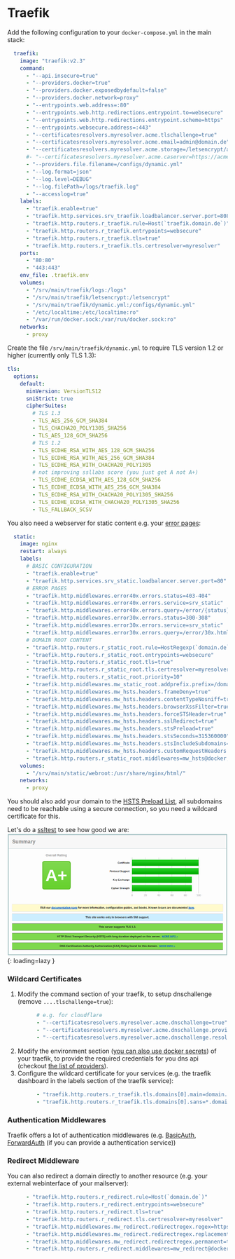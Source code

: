 # Traefik
Add the following configuration to your `docker-compose.yml` in the main stack:
```yaml
  traefik:
    image: "traefik:v2.3"
    command:
      - "--api.insecure=true"
      - "--providers.docker=true"
      - "--providers.docker.exposedbydefault=false"
      - "--providers.docker.network=proxy"
      - "--entrypoints.web.address=:80"
      - "--entrypoints.web.http.redirections.entrypoint.to=websecure"
      - "--entrypoints.web.http.redirections.entrypoint.scheme=https"
      - "--entrypoints.websecure.address=:443"
      - "--certificatesresolvers.myresolver.acme.tlschallenge=true"
      - "--certificatesresolvers.myresolver.acme.email=admin@domain.de"
      - "--certificatesresolvers.myresolver.acme.storage=/letsencrypt/acme.json"
      #- "--certificatesresolvers.myresolver.acme.caserver=https://acme-staging-v02.api.letsencrypt.org/directory"
      - "--providers.file.filename=/configs/dynamic.yml"
      - "--log.format=json"
      - "--log.level=DEBUG"
      - "--log.filePath=/logs/traefik.log"
      - "--accesslog=true"
    labels:
      - "traefik.enable=true"
      - "traefik.http.services.srv_traefik.loadbalancer.server.port=8080"
      - "traefik.http.routers.r_traefik.rule=Host(`traefik.domain.de`)"
      - "traefik.http.routers.r_traefik.entrypoints=websecure"
      - "traefik.http.routers.r_traefik.tls=true"
      - "traefik.http.routers.r_traefik.tls.certresolver=myresolver"
    ports:
      - "80:80"
      - "443:443"
    env_file: .traefik.env
    volumes:
      - "/srv/main/traefik/logs:/logs"
      - "/srv/main/traefik/letsencrypt:/letsencrypt"
      - "/srv/main/traefik/dynamic.yml:/configs/dynamic.yml"
      - "/etc/localtime:/etc/localtime:ro"
      - "/var/run/docker.sock:/var/run/docker.sock:ro"
    networks:
      - proxy
```

Create the file `/srv/main/traefik/dynamic.yml` to require TLS version 1.2 or higher (currently only TLS 1.3):
```yaml
tls:
  options:
    default:
      minVersion: VersionTLS12
      sniStrict: true
      cipherSuites:
        # TLS 1.3
        - TLS_AES_256_GCM_SHA384
        - TLS_CHACHA20_POLY1305_SHA256
        - TLS_AES_128_GCM_SHA256
        # TLS 1.2
        - TLS_ECDHE_RSA_WITH_AES_128_GCM_SHA256
        - TLS_ECDHE_RSA_WITH_AES_256_GCM_SHA384
        - TLS_ECDHE_RSA_WITH_CHACHA20_POLY1305
        # not improving ssllabs score (you just get A not A+)
        - TLS_ECDHE_ECDSA_WITH_AES_128_GCM_SHA256
        - TLS_ECDHE_ECDSA_WITH_AES_256_GCM_SHA384
        - TLS_ECDHE_RSA_WITH_CHACHA20_POLY1305_SHA256
        - TLS_ECDHE_ECDSA_WITH_CHACHA20_POLY1305_SHA256
        - TLS_FALLBACK_SCSV
```

You also need a webserver for static content e.g. your [error pages](https://github.com/felbinger/AdminGuide/tree/master/error_pages): 
```yaml
  static:
    image: nginx
    restart: always
    labels:
      # BASIC CONFIGURATION
      - "traefik.enable=true"
      - "traefik.http.services.srv_static.loadbalancer.server.port=80"
      # ERROR PAGES
      - "traefik.http.middlewares.error40x.errors.status=403-404"
      - "traefik.http.middlewares.error40x.errors.service=srv_static"
      - "traefik.http.middlewares.error40x.errors.query=/error/{status}.html"
      - "traefik.http.middlewares.error30x.errors.status=300-308"
      - "traefik.http.middlewares.error30x.errors.service=srv_static"
      - "traefik.http.middlewares.error30x.errors.query=/error/30x.html"
      # DOMAIN ROOT CONTENT
      - "traefik.http.routers.r_static_root.rule=HostRegexp(`domain.de`, `{subdomain:[a-z0-9]+}.domain.de`)"
      - "traefik.http.routers.r_static_root.entrypoints=websecure"
      - "traefik.http.routers.r_static_root.tls=true"
      - "traefik.http.routers.r_static_root.tls.certresolver=myresolver"
      - "traefik.http.routers.r_static_root.priority=10"
      - "traefik.http.middlewares.mw_static_root.addprefix.prefix=/domain_root/"
      - "traefik.http.middlewares.mw_hsts.headers.frameDeny=true"
      - "traefik.http.middlewares.mw_hsts.headers.contentTypeNosniff=true"
      - "traefik.http.middlewares.mw_hsts.headers.browserXssFilter=true"
      - "traefik.http.middlewares.mw_hsts.headers.forceSTSHeader=true"
      - "traefik.http.middlewares.mw_hsts.headers.sslRedirect=true"
      - "traefik.http.middlewares.mw_hsts.headers.stsPreload=true"
      - "traefik.http.middlewares.mw_hsts.headers.stsSeconds=315360000"
      - "traefik.http.middlewares.mw_hsts.headers.stsIncludeSubdomains=true"
      - "traefik.http.middlewares.mw_hsts.headers.customRequestHeaders.X-Forwarded-Proto=https"
      - "traefik.http.routers.r_static_root.middlewares=mw_hsts@docker,mw_static_root@docker,error40x@docker,error30x@docker"
    volumes:
      - "/srv/main/static/webroot:/usr/share/nginx/html/"
    networks:
      - proxy
```

You should also add your domain to the [HSTS Preload List](https://hstspreload.org/), all subdomains need to be reachable using a secure connection, so you need a wildcard certificate for this.

Let's do a [ssltest](https://www.ssllabs.com/ssltest) to see how good we are:
![Picture of the ssltest result](../img/services/traefik_ssllabs_test.png?raw=true){: loading=lazy }

### Wildcard Certificates
1. Modify the command section of your traefik, to setup dnschallenge (remove `....tlschallenge=true`):
   ```yaml
         # e.g. for cloudflare
         - "--certificatesresolvers.myresolver.acme.dnschallenge=true"
         - "--certificatesresolvers.myresolver.acme.dnschallenge.provider=cloudflare"
         - "--certificatesresolvers.myresolver.acme.dnschallenge.resolvers=1.1.1.1:53,8.8.8.8:53"
   ```
2. Modify the environment section ([you can also use docker secrets](https://doc.traefik.io/traefik/user-guides/docker-compose/acme-dns/#use-secrets)) of your traefik, to provide the required credentials for you dns api (checkout [the list of providers](https://doc.traefik.io/traefik/https/acme/#providers)).
3. Configure the wildcard certificate for your services (e.g. the traefik dashboard in the labels section of the traefik service):
   ```yaml
         - "traefik.http.routers.r_traefik.tls.domains[0].main=domain.de"
         - "traefik.http.routers.r_traefik.tls.domains[0].sans=*.domain.de"
   ```

### Authentication Middlewares
Traefik offers a lot of authentication middlewares (e.g. [BasicAuth](https://doc.traefik.io/traefik/middlewares/basicauth/), [ForwardAuth](https://doc.traefik.io/traefik/middlewares/forwardauth/) (if you can provide a authentication service))

### Redirect Middleware
You can also redirect a domain directly to another resource (e.g. your external webinterface of your mailserver):
```yaml
      - "traefik.http.routers.r_redirect.rule=Host(`domain.de`)"
      - "traefik.http.routers.r_redirect.entrypoints=websecure"
      - "traefik.http.routers.r_redirect.tls=true"
      - "traefik.http.routers.r_redirect.tls.certresolver=myresolver"
      - "traefik.http.middlewares.mw_redirect.redirectregex.regex=https://domain.de"
      - "traefik.http.middlewares.mw_redirect.redirectregex.replacement=https://redirecteddomain.de"
      - "traefik.http.middlewares.mw_redirect.redirectregex.permanent=true"
      - "traefik.http.routers.r_redirect.middlewares=mw_redirect@docker,error40x@docker,error30x@docker"
```

